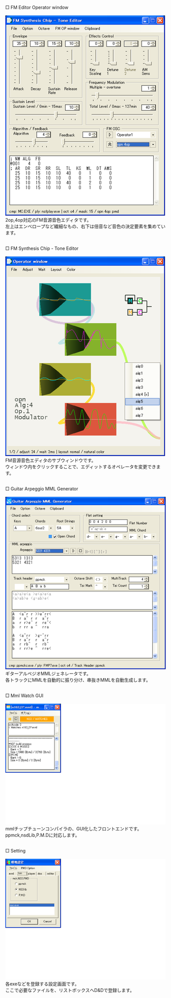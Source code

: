 □ FM Editor Operator window<br/><br/>
<img alt="FM Editor Operator window" style="border-width:0" src="./FM_edit.png" /><br/>
2op,4op対応のFM音源音色エディタです。<br/>
左上はエンベロープなど繊細なもの、右下は倍音など音色の決定要素を集めています。<br/>
<br/>

□ FM Synthesis Chip - Tone Editor<br/><br/>
<img alt="FM Synthesis Chip - Tone Editor" style="border-width:0" src="./FM_opwdw.png" /><br/>
FM音源音色エディタのサブウィンドウです。<br/>
ウィンドウ内をクリックすることで、エディットするオペレータを変更できます。<br/>
<br/>

□ Guitar Arpeggio MML Generator<br/><br/>
<img alt="Guitar Arpeggio MML Generator" style="border-width:0" src="./GUITAR_arpg.png" /><br/>
ギターアルペジオMMLジェネレータです。<br/>
各トラックにMMLを自動的に振り分け、串抜きMMLを自動生成します。<br/>
<br/>

□ Mml Watch GUI<br/><br/>
<img alt="Mml Watch GUI" style="border-width:0" src="./MML_wtch.png" /><br/>
mmlチップチューンコンパイラの、GUI化したフロントエンドです。<br/>
ppmck,nsdLib,P.M.Dに対応します。<br/>
<br/>

□ Setting<br/><br/>
<img alt="Setting" style="border-width:0" src="./SETTING_wdw.png" /><br/>
各exeなどを登録する設定画面です。<br/>
ここで必要なファイルを、リストボックスへD&Dで登録します。<br/>
<br/>
